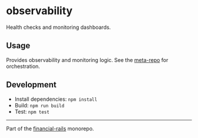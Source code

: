 # observability

Health checks and monitoring dashboards.

## Usage

Provides observability and monitoring logic. See the [meta-repo](https://github.com/absolute-realms/financial-rails) for orchestration.

## Development

- Install dependencies: `npm install`
- Build: `npm run build`
- Test: `npm test`

---

Part of the [financial-rails](https://github.com/absolute-realms/financial-rails) monorepo.
